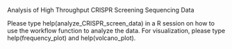 Analysis of High Throughput CRISPR Screening Sequencing Data

Please type help(analyze_CRISPR_screen_data) in a R session on how to use the workflow function to analyze the data.
For visualization, please type help(frequency_plot) and help(volcano_plot).
